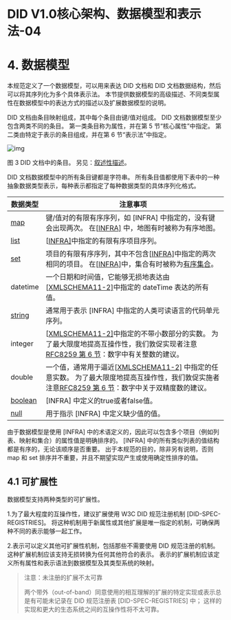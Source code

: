 # DID V1.0核心架构、数据模型和表示法-04

# 4. 数据模型

本规范定义了一个数据模型，可以用来表达 DID 文档和 DID 文档数据结构，然后可以将其序列化为多个具体表示法。 本节提供数据模型的高级描述、不同类型属性在数据模型中的表达方式的描述以及扩展数据模型的说明。

DID 文档由条目映射组成，其中每个条目由键/值对组成。 DID 文档数据模型至少包含两类不同的条目。 第一类条目称为属性，并在第 5 节“核心属性”中指定。 第二类由特定于表示的条目组成，并在第 6 节“表示法”中指定。

![img](https://www.w3.org/TR/2021/PR-did-core-20210803/diagrams/diagram-did-document-entries.svg)

 图 3 DID 文档中的条目。 另见：[叙述性描述](https://www.w3.org/TR/2021/PR-did-core-20210803/#did-document-entries-longdesc)。

DID 文档数据模型中的所有条目键都是字符串。 所有条目值都使用下表中的一种抽象数据类型表示，每种表示都指定了每种数据类型的具体序列化格式。

| 数据类型                                          | 注意事项                                                     |
| ------------------------------------------------- | ------------------------------------------------------------ |
| [map](https://infra.spec.whatwg.org/#maps)        | 键/值对的有限有序序列，如 [INFRA] 中指定的，没有键会出现两次。 在[[INFRA\]](https://www.w3.org/TR/2021/PR-did-core-20210803/#bib-infra) 中，地图有时被称为有序地图。 |
| [list](https://infra.spec.whatwg.org/#list)       | [[INFRA\]](https://www.w3.org/TR/2021/PR-did-core-20210803/#bib-infra)中指定的有限有序项目序列。 |
| [set](https://infra.spec.whatwg.org/#ordered-set) | 项目的有限有序序列，其中不包含[[INFRA\]](https://www.w3.org/TR/2021/PR-did-core-20210803/#bib-infra)中指定的两次相同的项目。 在[[INFRA\]](https://www.w3.org/TR/2021/PR-did-core-20210803/#bib-infra)中，集合有时被称为[有序集合](https://infra.spec.whatwg.org/#ordered-set)。 |
| datetime                                          | 一个日期和时间值，它能够无损地表达由[[XMLSCHEMA11-2\]](https://www.w3.org/TR/xmlschema11-2/#dateTime)中指定的 dateTime 表达的所有值。 |
| [string](https://infra.spec.whatwg.org/#string)   | 通常用于表示 [INFRA] 中指定的人类可读语言的代码单元序列。    |
| integer                                           | [[XMLSCHEMA11-2\]](https://www.w3.org/TR/xmlschema11-2/#decimal)中指定的不带小数部分的实数。 为了最大限度地提高互操作性，我们敦促实现者注意[RFC8259 第 6 节](https://www.rfc-editor.org/rfc/rfc8259#section-6)：数字中有关整数的建议。 |
| double                                            | 一个值，通常用于逼近[[XMLSCHEMA11-2\]](https://www.w3.org/TR/xmlschema11-2/#double) 中指定的任意实数。 为了最大限度地提高互操作性，我们敦促实施者注意[RFC8259 第 6 节](https://www.rfc-editor.org/rfc/rfc8259#section-6)：数字中关于双精度数的建议。 |
| [boolean](https://infra.spec.whatwg.org/#boolean) | [INFRA] 中定义的true或者false值。                            |
| [null](https://infra.spec.whatwg.org/#nulls)      | 用于指示 [INFRA] 中定义缺少值的值。                          |

由于数据模型是使用 [INFRA] 中的术语定义的，因此可以包含多个项目（例如列表、映射和集合）的属性值是明确排序的。 [INFRA] 中的所有类似列表的值结构都是有序的，无论该顺序是否重要。 出于本规范的目的，除非另有说明，否则 map 和 set 排序并不重要，并且不期望实现产生或使用确定性排序的值。

##  4.1 可扩展性

数据模型支持两种类型的可扩展性。

1.为了最大程度的互操作性，建议扩展使用 W3C DID 规范注册机制 [DID-SPEC-REGISTRIES]。 将这种机制用于新属性或其他扩展是唯一指定的机制，可确保两种不同的表示能够一起工作。

2.表示可以定义其他可扩展性机制，包括那些不需要使用 DID 规范注册的机制。 这种扩展机制应该支持无损转换为任何其他符合的表示。 表示的扩展机制应该定义所有属性和表示语法到数据模型及其类型系统的映射。

> 注意：未注册的扩展不太可靠
>
> 两个带外（out-of-band）同意使用的相互理解的扩展的特定实现或表示总是有可能未记录在 DID 规范注册表 [DID-SPEC-REGISTRIES] 中； 这样的实现和更大的生态系统之间的互操作性将不太可靠。



> 